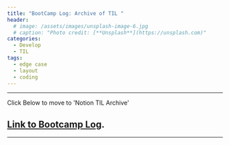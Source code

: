 ```yaml
---
title: "BootCamp Log: Archive of TIL "
header:
  # image: /assets/images/unsplash-image-6.jpg
  # caption: "Photo credit: [**Unsplash**](https://unsplash.com)"
categories:
  - Develop
  - TIL
tags:
  - edge case
  - layout
  - coding
---
```

* * *

Click Below to move to 'Notion TIL Archive'

## [Link to Bootcamp Log](https://peridot-beef-71d.notion.site/Software-Engineering-Bootcamp-1bc412d2403543eaadf401a5b956add1).

* * * 